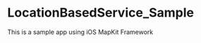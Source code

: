LocationBasedService_Sample
===========================

This is a sample app using iOS MapKit Framework